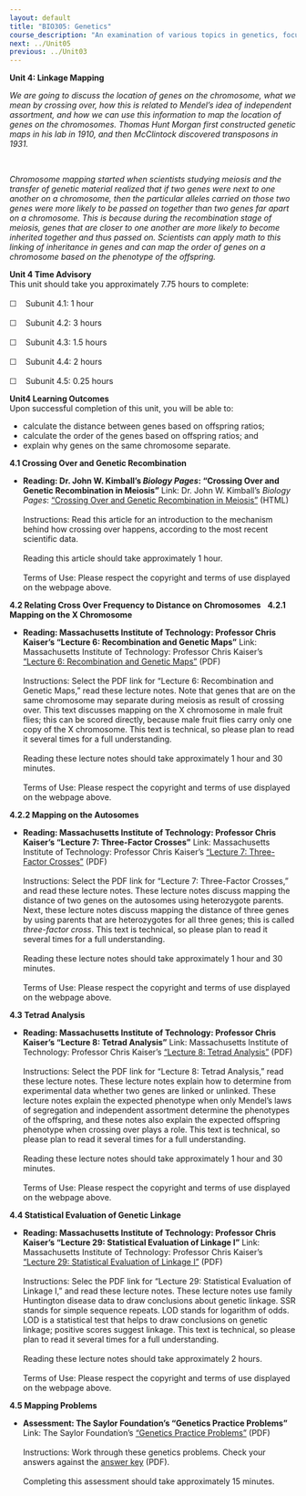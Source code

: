 ```yaml
---
layout: default
title: "BIO305: Genetics"
course_description: "An examination of various topics in genetics, focusing on DNA, genes, and chromosomes. Topics include: crosses, mitosis and meiosis, protein synthesis, linkage, chromosome mapping, anomalies and disorders, and genetics technology and tools."
next: ../Unit05
previous: ../Unit03
---
```

**Unit 4: Linkage Mapping** <span id="4"></span> 

*We are going to discuss the location of genes on the chromosome, what
we mean by crossing over, how this is related to Mendel’s idea of
independent assortment, and how we can use this information to map the
location of genes on the chromosomes. Thomas Hunt Morgan first
constructed genetic maps in his lab in 1910, and then McClintock
discovered transposons in 1931.*

 

*Chromosome mapping started when scientists studying meiosis and the
transfer of genetic material realized that if two genes were next to one
another on a chromosome, then the particular alleles carried on those
two genes were more likely to be passed on together than two genes far
apart on a chromosome. This is because during the recombination stage of
meiosis, genes that are closer to one another are more likely to become
inherited together and thus passed on. Scientists can apply math to this
linking of inheritance in genes and can map the order of genes on a
chromosome based on the phenotype of the offspring.*

**Unit 4 Time Advisory**  
This unit should take you approximately 7.75 hours to complete:  
    
 ☐    Subunit 4.1: 1 hour  
    
 ☐    Subunit 4.2: 3 hours  
    
 ☐    Subunit 4.3: 1.5 hours  
    
 ☐    Subunit 4.4: 2 hours  
    
 ☐    Subunit 4.5: 0.25 hours

**Unit4 Learning Outcomes**  
Upon successful completion of this unit, you will be able to:
-   calculate the distance between genes based on offspring ratios;
-   calculate the order of the genes based on offspring ratios; and
-   explain why genes on the same chromosome separate.

**4.1 Crossing Over and Genetic Recombination** <span id="4.1"></span> 
-   **Reading: Dr. John W. Kimball’s *Biology Pages*: “Crossing Over and
    Genetic Recombination in Meiosis”**
    Link: Dr. John W. Kimball’s *Biology Pages*: [“Crossing Over and
    Genetic Recombination in
    Meiosis”](http://users.rcn.com/jkimball.ma.ultranet/BiologyPages/C/CrossingOver.html) (HTML)  
        
     Instructions: Read this article for an introduction to the
    mechanism behind how crossing over happens, according to the most
    recent scientific data.  
        
     Reading this article should take approximately 1 hour.  
        
     Terms of Use: Please respect the copyright and terms of use
    displayed on the webpage above.

**4.2 Relating Cross Over Frequency to Distance on Chromosomes** <span
id="4.2"></span> 
**4.2.1 Mapping on the X Chromosome** <span id="4.2.1"></span> 
-   **Reading: Massachusetts Institute of Technology: Professor Chris
    Kaiser’s “Lecture 6: Recombination and Genetic Maps”**
    Link: Massachusetts Institute of Technology: Professor Chris
    Kaiser’s [“Lecture 6: Recombination and Genetic
    Maps”](http://ocw.mit.edu/courses/biology/7-03-genetics-fall-2004/lecture-notes/) (PDF)  
        
     Instructions: Select the PDF link for “Lecture 6: Recombination and
    Genetic Maps,” read these lecture notes. Note that genes that are on
    the same chromosome may separate during meiosis as result of
    crossing over. This text discusses mapping on the X chromosome in
    male fruit flies; this can be scored directly, because male fruit
    flies carry only one copy of the X chromosome. This text is
    technical, so please plan to read it several times for a full
    understanding.  
        
     Reading these lecture notes should take approximately 1 hour and 30
    minutes.  
        
     Terms of Use: Please respect the copyright and terms of use
    displayed on the webpage above.

**4.2.2 Mapping on the Autosomes** <span id="4.2.2"></span> 
-   **Reading: Massachusetts Institute of Technology: Professor Chris
    Kaiser’s “Lecture 7: Three-Factor Crosses”**
    Link: Massachusetts Institute of Technology: Professor Chris
    Kaiser’s [“Lecture 7: Three-Factor
    Crosses”](http://ocw.mit.edu/courses/biology/7-03-genetics-fall-2004/lecture-notes/) (PDF)  
        
     Instructions: Select the PDF link for “Lecture 7: Three-Factor
    Crosses,” and read these lecture notes. These lecture notes discuss
    mapping the distance of two genes on the autosomes using
    heterozygote parents. Next, these lecture notes discuss mapping the
    distance of three genes by using parents that are heterozygotes for
    all three genes; this is called *three-factor cross*. This text is
    technical, so please plan to read it several times for a full
    understanding.  
        
     Reading these lecture notes should take approximately 1 hour and 30
    minutes.  
        
     Terms of Use: Please respect the copyright and terms of use
    displayed on the webpage above.

**4.3 Tetrad Analysis** <span id="4.3"></span> 
-   **Reading: Massachusetts Institute of Technology: Professor Chris
    Kaiser’s “Lecture 8: Tetrad Analysis”**
    Link: Massachusetts Institute of Technology: Professor Chris
    Kaiser’s [“Lecture 8: Tetrad
    Analysis”](http://ocw.mit.edu/courses/biology/7-03-genetics-fall-2004/lecture-notes/) (PDF)  
        
     Instructions: Select the PDF link for “Lecture 8: Tetrad Analysis,”
    read these lecture notes. These lecture notes explain how to
    determine from experimental data whether two genes are linked or
    unlinked. These lecture notes explain the expected phenotype when
    only Mendel’s laws of segregation and independent assortment
    determine the phenotypes of the offspring, and these notes also
    explain the expected offspring phenotype when crossing over plays a
    role. This text is technical, so please plan to read it several
    times for a full understanding.  
        
     Reading these lecture notes should take approximately 1 hour and 30
    minutes.  
        
     Terms of Use: Please respect the copyright and terms of use
    displayed on the webpage above.

**4.4 Statistical Evaluation of Genetic Linkage** <span
id="4.4"></span> 
-   **Reading: Massachusetts Institute of Technology: Professor Chris
    Kaiser’s “Lecture 29: Statistical Evaluation of Linkage I”**
    Link: Massachusetts Institute of Technology: Professor Chris
    Kaiser’s [“Lecture 29: Statistical Evaluation of Linkage
    I”](http://ocw.mit.edu/courses/biology/7-03-genetics-fall-2004/lecture-notes/) (PDF)  
        
     Instructions: Selec the PDF link for “Lecture 29: Statistical
    Evaluation of Linkage I,” and read these lecture notes. These
    lecture notes use family Huntington disease data to draw conclusions
    about genetic linkage. SSR stands for simple sequence repeats. LOD
    stands for logarithm of odds. LOD is a statistical test that helps
    to draw conclusions on genetic linkage; positive scores suggest
    linkage. This text is technical, so please plan to read it several
    times for a full understanding.  
        
     Reading these lecture notes should take approximately 2 hours.  
        
     Terms of Use: Please respect the copyright and terms of use
    displayed on the webpage above.

**4.5 Mapping Problems** <span id="4.5"></span> 
-   **Assessment: The Saylor Foundation’s “Genetics Practice Problems”**
    Link: The Saylor Foundation’s [“Genetics Practice
    Problems”](https://resources.saylor.org/wwwresources/archived/site/wp-content/uploads/2011/07/Genetics-Practice-Problems.pdf) (PDF)  
        
     Instructions: Work through these genetics problems. Check your
    answers against the [answer
    key](https://resources.saylor.org/wwwresources/archived/site/wp-content/uploads/2014/03/BIO305-4.5-Genetic-Practice-Problems-Answers.pdf)
    (PDF).  
        
     Completing this assessment should take approximately 15 minutes.


